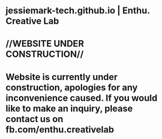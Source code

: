 # jessiemark-tech.github.io | Enthu. Creative Lab
# //WEBSITE UNDER CONSTRUCTION//
# <p>Website is currently under construction, apologies for any inconvenience caused. If you would like to make an inquiry, please contact us on fb.com/enthu.creativelab </p>
